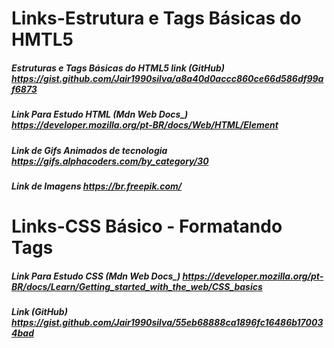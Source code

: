 # Links-Estrutura e Tags Básicas do HMTL5
##### Estruturas e Tags Básicas do HTML5 link (GitHub) https://gist.github.com/Jair1990silva/a8a40d0accc860ce66d586df99af6873
##### Link Para Estudo HTML (Mdn Web Docs_) https://developer.mozilla.org/pt-BR/docs/Web/HTML/Element
##### Link de Gifs Animados de tecnologia https://gifs.alphacoders.com/by_category/30
##### Link de Imagens https://br.freepik.com/
# Links-CSS Básico - Formatando Tags
##### Link Para Estudo CSS (Mdn Web Docs_) https://developer.mozilla.org/pt-BR/docs/Learn/Getting_started_with_the_web/CSS_basics
##### Link (GitHub) https://gist.github.com/Jair1990silva/55eb68888ca1896fc16486b170034bad
